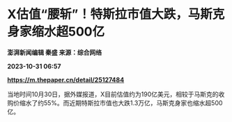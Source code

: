 # X估值“腰斩”！特斯拉市值大跌，马斯克身家缩水超500亿
**澎湃新闻编辑 秦盛 来源：综合网络**

**2023-10-31 06:57**

**https://m.thepaper.cn/detail/25127484**

当地时间10月30日，据外媒报道，X目前估值约为190亿美元，相较于马斯克的收购价缩水了约55%。而近期特斯拉市值也大跌1.3万亿，马斯克身家也缩水超500亿。